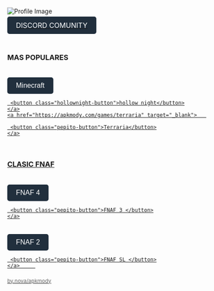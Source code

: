 <!DOCTYPE html>
<html>
<head>
<title>apks</title>
    <div style="margin-top: 20px;">
    <img src=https://cdn.discordapp.com/attachments/1334896304521875540/1342537317868507216/f89c8131d5d7d252c2f3455de022e45f.gif?ex=67b9fecf&is=67b8ad4f&hm=0272bc73287e1439a7a4c69959df483a4685b3eb669efb78628fce910d0e416c& alt="Profile Image" style="max-width: 300px;">  
   <p>
    <style>
  
     .pepito-button {
    background-color: #;
    color: white;
    padding: 10px 20px;
    border: none;
    border-radius: 5px;
    cursor: pointer;
    font-size: 16px;
    margin-top: 20px;
}
.followers-button:hover {
    background-color: #4d5656;
} 
    </style>
<a href="https://discord.gg/srfamilly">
<buttton class="pepito-button">DISCORD COMUNITY</buttton>
    
</a>
   </p>
    </div>
    <br>
    <h3> MAS POPULARES </h3>
 <a href="https://apkmody.com/games/minecraft" target="_blank">   
  <style>
  
     .pepito-button {
    background-color: #212f3d;
    color: white;
    padding: 10px 20px;
    border: none;
    border-radius: 5px;
    cursor: pointer;
    font-size: 16px;
    margin-top: 20px;
}
.followers-button:hover {
    background-color: #4d5656;
} 
      </style>
     <button class="pepito-button">Minecraft</button>
</a>
    <a href="https://apkmody.com/games/hollow-knight" target="_blank">   
  <style>
  
     .hollownight-button {
    background-color: #212f3d;
    color: white;
    padding: 10px 20px;
    border: none;
    border-radius: 5px;
    cursor: pointer;
    font-size: 16px;
    margin-top: 20px;
}
.followers-button:hover {
    background-color: #4d5656;
} 
      </style>
     <button class="hollownight-button">hollow night</button>
    </a>
    <a href="https://apkmody.com/games/terraria" target="_blank">   
  <style>
  
     .pepito-button {
    background-color: #212f3d;
    color: white;
    padding: 10px 20px;
    border: none;
    border-radius: 5px;
    cursor: pointer;
    font-size: 16px;
    margin-top: 20px;
}
.followers-button:hover {
    background-color: #4d5656;
} 
      </style>
     <button class="pepito-button">Terraria</button>
    </a>
<br>
    <h3>CLASIC FNAF</h3>        
    <a href="https://apkmody.com/games/five-nights-at-freddys-4" target="_blank">   
  <style>
  
     .pepito-button {
    background-color: #212f3d;
    color: white;
    padding: 10px 20px;
    border: none;
    border-radius: 5px;
    cursor: pointer;
    font-size: 16px;
    margin-top: 20px;
}
.followers-button:hover {
    background-color: #4d5656;
} 
      </style>
     <button class="pepito-button">FNAF 4 </button>
    </a>
    <a href="https://apkmody.com/games/five-nights-at-freddys-3" target="_blank">   
  <style>
  
     .pepito-button {
    background-color: #212f3d;
    color: white;
    padding: 10px 20px;
    border: none;
    border-radius: 5px;
    cursor: pointer;
    font-size: 16px;
    margin-top: 20px;
}
.followers-button:hover {
    background-color: #4d5656;
} 
      </style>
     <button class="pepito-button">FNAF 3 </button>
    </a>
<a href="https://apkmody.com/games/five-nights-at-freddys-2" target="_blank">   
  <style>
  
     .pepito-button {
    background-color: #212f3d;
    color: white;
    padding: 10px 20px;
    border: none;
    border-radius: 5px;
    cursor: pointer;
    font-size: 16px;
    margin-top: 20px;
}
.followers-button:hover {
    background-color: #4d5656;
} 
      </style>
     <button class="pepito-button">FNAF 2 </button>
</a>
    <a href="https://apkmody.com/games/five-nights-at-freddys-sl" target="_blank">   
  <style>
  
     .pepito-button {
    background-color: #212f3d;
    color: white;
    padding: 10px 20px;
    border: none;
    border-radius: 5px;
    cursor: pointer;
    font-size: 16px;
    margin-top: 20px;
}
.followers-button:hover {
    background-color: #4d5656;
} 
      </style>
     <button class="pepito-button">FNAF SL </button>
    </a>     
<p style="color: #666; font-size: 12px; margin-top: 20px;">by.nova/apkmody</p>
